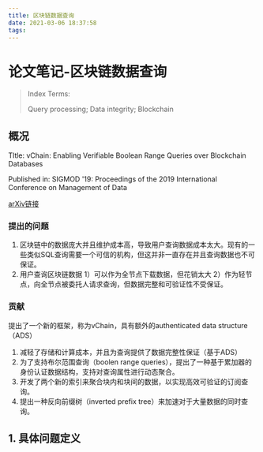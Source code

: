 ```yaml
---
title: 区块链数据查询
date: 2021-03-06 18:37:58
tags:
---
```


# 论文笔记-区块链数据查询

> Index Terms:
>
> Query processing; Data integrity; Blockchain

## 概况

Tltle: vChain: Enabling Verifiable Boolean Range Queries over Blockchain Databases

Published in: SIGMOD '19: Proceedings of the 2019 International Conference on Management of Data

[arXiv链接](https://arxiv.org/abs/1812.02386)

### 提出的问题

1. 区块链中的数据庞大并且维护成本高，导致用户查询数据成本太大。现有的一些类似SQL查询需要一个可信的机构，但这并非一直存在并且查询数据也不可保证。
2. 用户查询区块链数据  1）可以作为全节点下载数据，但花销太大 2）作为轻节点，向全节点被委托人请求查询，但数据完整和可验证性不受保证。

### 贡献

提出了一个新的框架，称为vChain，具有额外的authenticated data structure（ADS）

1. 减轻了存储和计算成本，并且为查询提供了数据完整性保证（基于ADS）
2. 为了支持布尔范围查询（boolen range queries），提出了一种基于累加器的身份认证数据结构，支持对查询属性进行动态聚合。
3. 开发了两个新的索引来聚合块内和块间的数据，以实现高效可验证的订阅查询。
4. 提出一种反向前缀树（inverted prefix tree）来加速对于大量数据的同时查询。

## 1. 具体问题定义

